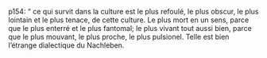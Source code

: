 p154:
“ ce qui survit dans la culture est le plus refoulé, le plus obscur, le plus lointain et le plus tenace, de cette culture. Le plus mort en un sens, parce que le plus enterré et le plus fantomal; le plus vivant tout aussi bien, parce que le plus mouvant, le plus proche, le plus pulsionel. Telle est bien l’étrange dialectique du Nachleben.
